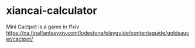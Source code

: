 # xiancai-calculator
Mini Cactpot is a game in ffxiv
https://na.finalfantasyxiv.com/lodestone/playguide/contentsguide/goldsaucer/cactpot/
